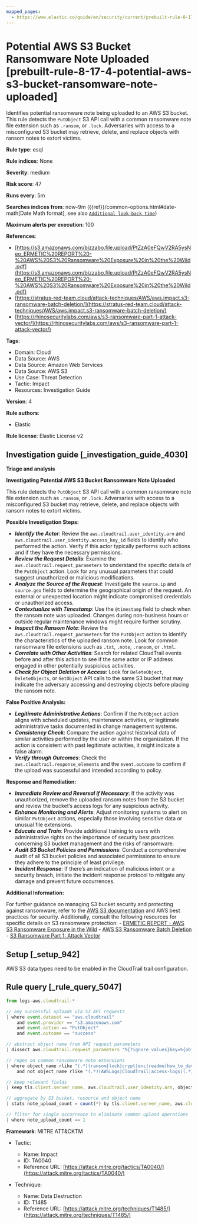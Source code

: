 ```yaml
---
mapped_pages:
  - https://www.elastic.co/guide/en/security/current/prebuilt-rule-8-17-4-potential-aws-s3-bucket-ransomware-note-uploaded.html
---
```


# Potential AWS S3 Bucket Ransomware Note Uploaded [prebuilt-rule-8-17-4-potential-aws-s3-bucket-ransomware-note-uploaded]

Identifies potential ransomware note being uploaded to an AWS S3 bucket. This rule detects the `PutObject` S3 API call with a common ransomware note file extension such as `.ransom`, or `.lock`. Adversaries with access to a misconfigured S3 bucket may retrieve, delete, and replace objects with ransom notes to extort victims.

**Rule type**: esql

**Rule indices**: None

**Severity**: medium

**Risk score**: 47

**Runs every**: 5m

**Searches indices from**: now-9m ({{ref}}/common-options.html#date-math[Date Math format], see also [`Additional look-back time`](docs-content://solutions/security/detect-and-alert/create-detection-rule.md#rule-schedule))

**Maximum alerts per execution**: 100

**References**:

* [https://s3.amazonaws.com/bizzabo.file.upload/PtZzA0eFQwV2RA5ysNeo_ERMETIC%20REPORT%20-%20AWS%20S3%20Ransomware%20Exposure%20in%20the%20Wild.pdf](https://s3.amazonaws.com/bizzabo.file.upload/PtZzA0eFQwV2RA5ysNeo_ERMETIC%20REPORT%20-%20AWS%20S3%20Ransomware%20Exposure%20in%20the%20Wild.pdf)
* [https://stratus-red-team.cloud/attack-techniques/AWS/aws.impact.s3-ransomware-batch-deletion/](https://stratus-red-team.cloud/attack-techniques/AWS/aws.impact.s3-ransomware-batch-deletion/)
* [https://rhinosecuritylabs.com/aws/s3-ransomware-part-1-attack-vector/](https://rhinosecuritylabs.com/aws/s3-ransomware-part-1-attack-vector/)

**Tags**:

* Domain: Cloud
* Data Source: AWS
* Data Source: Amazon Web Services
* Data Source: AWS S3
* Use Case: Threat Detection
* Tactic: Impact
* Resources: Investigation Guide

**Version**: 4

**Rule authors**:

* Elastic

**Rule license**: Elastic License v2

## Investigation guide [_investigation_guide_4030]

**Triage and analysis**

**Investigating Potential AWS S3 Bucket Ransomware Note Uploaded**

This rule detects the `PutObject` S3 API call with a common ransomware note file extension such as `.ransom`, or `.lock`. Adversaries with access to a misconfigured S3 bucket may retrieve, delete, and replace objects with ransom notes to extort victims.

**Possible Investigation Steps:**

* ***Identify the Actor***: Review the `aws.cloudtrail.user_identity.arn` and `aws.cloudtrail.user_identity.access_key_id` fields to identify who performed the action. Verify if this actor typically performs such actions and if they have the necessary permissions.
* ***Review the Request Details***: Examine the `aws.cloudtrail.request_parameters` to understand the specific details of the `PutObject` action. Look for any unusual parameters that could suggest unauthorized or malicious modifications.
* ***Analyze the Source of the Request***: Investigate the `source.ip` and `source.geo` fields to determine the geographical origin of the request. An external or unexpected location might indicate compromised credentials or unauthorized access.
* ***Contextualize with Timestamp***: Use the `@timestamp` field to check when the ransom note was uploaded. Changes during non-business hours or outside regular maintenance windows might require further scrutiny.
* ***Inspect the Ransom Note***: Review the `aws.cloudtrail.request_parameters` for the `PutObject` action to identify the characteristics of the uploaded ransom note. Look for common ransomware file extensions such as `.txt`, `.note`, `.ransom`, or `.html`.
* ***Correlate with Other Activities***: Search for related CloudTrail events before and after this action to see if the same actor or IP address engaged in other potentially suspicious activities.
* ***Check for Object Deletion or Access***: Look for `DeleteObject`, `DeleteObjects`, or `GetObject` API calls to the same S3 bucket that may indicate the adversary accessing and destroying objects before placing the ransom note.

**False Positive Analysis:**

* ***Legitimate Administrative Actions***: Confirm if the `PutObject` action aligns with scheduled updates, maintenance activities, or legitimate administrative tasks documented in change management systems.
* ***Consistency Check***: Compare the action against historical data of similar activities performed by the user or within the organization. If the action is consistent with past legitimate activities, it might indicate a false alarm.
* ***Verify through Outcomes***: Check the `aws.cloudtrail.response_elements` and the `event.outcome` to confirm if the upload was successful and intended according to policy.

**Response and Remediation:**

* ***Immediate Review and Reversal if Necessary***: If the activity was unauthorized, remove the uploaded ransom notes from the S3 bucket and review the bucket’s access logs for any suspicious activity.
* ***Enhance Monitoring and Alerts***: Adjust monitoring systems to alert on similar `PutObject` actions, especially those involving sensitive data or unusual file extensions.
* ***Educate and Train***: Provide additional training to users with administrative rights on the importance of security best practices concerning S3 bucket management and the risks of ransomware.
* ***Audit S3 Bucket Policies and Permissions***: Conduct a comprehensive audit of all S3 bucket policies and associated permissions to ensure they adhere to the principle of least privilege.
* ***Incident Response***: If there’s an indication of malicious intent or a security breach, initiate the incident response protocol to mitigate any damage and prevent future occurrences.

**Additional Information:**

For further guidance on managing S3 bucket security and protecting against ransomware, refer to the [AWS S3 documentation](https://docs.aws.amazon.com/AmazonS3/latest/userguide/Welcome.html) and AWS best practices for security. Additionally, consult the following resources for specific details on S3 ransomware protection: - [ERMETIC REPORT - AWS S3 Ransomware Exposure in the Wild](https://s3.amazonaws.com/bizzabo.file.upload/PtZzA0eFQwV2RA5ysNeo_ERMETIC%20REPORT%20-%20AWS%20S3%20Ransomware%20Exposure%20in%20the%20Wild.pdf) - [AWS S3 Ransomware Batch Deletion](https://stratus-red-team.cloud/attack-techniques/AWS/aws.impact.s3-ransomware-batch-deletion/) - [S3 Ransomware Part 1: Attack Vector](https://rhinosecuritylabs.com/aws/s3-ransomware-part-1-attack-vector/)


## Setup [_setup_942]

AWS S3 data types need to be enabled in the CloudTrail trail configuration.


## Rule query [_rule_query_5047]

```js
from logs-aws.cloudtrail-*

// any successful uploads via S3 API requests
| where event.dataset == "aws.cloudtrail"
    and event.provider == "s3.amazonaws.com"
    and event.action == "PutObject"
    and event.outcome == "success"

// abstract object name from API request parameters
| dissect aws.cloudtrail.request_parameters "%{?ignore_values}key=%{object_name}}"

// regex on common ransomware note extensions
| where object_name rlike "(.*)(ransom|lock|crypt|enc|readme|how_to_decrypt|decrypt_instructions|recovery|datarescue)(.*)"
    and not object_name rlike "(.*)(AWSLogs|CloudTrail|access-logs)(.*)"

// keep relevant fields
| keep tls.client.server_name, aws.cloudtrail.user_identity.arn, object_name

// aggregate by S3 bucket, resource and object name
| stats note_upload_count = count(*) by tls.client.server_name, aws.cloudtrail.user_identity.arn, object_name

// filter for single occurrence to eliminate common upload operations
| where note_upload_count == 1
```

**Framework**: MITRE ATT&CKTM

* Tactic:

    * Name: Impact
    * ID: TA0040
    * Reference URL: [https://attack.mitre.org/tactics/TA0040/](https://attack.mitre.org/tactics/TA0040/)

* Technique:

    * Name: Data Destruction
    * ID: T1485
    * Reference URL: [https://attack.mitre.org/techniques/T1485/](https://attack.mitre.org/techniques/T1485/)



